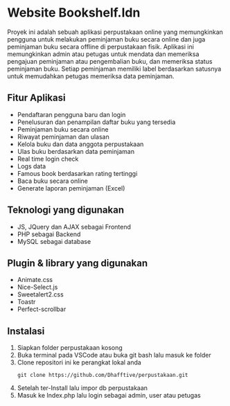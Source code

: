 # Website Bookshelf.Idn
Proyek ini adalah sebuah aplikasi perpustakaan online yang memungkinkan pengguna untuk melakukan peminjaman buku secara online dan juga peminjaman buku secara offline di perpustakaan fisik. Aplikasi ini memungkinkan admin atau petugas untuk mendata dan memeriksa pengajuan peminjaman atau pengembalian buku, dan memeriksa status peminjaman buku. Setiap peminjaman memiliki label berdasarkan satusnya untuk memudahkan petugas memeriksa data peminjaman.

## Fitur Aplikasi
- Pendaftaran pengguna baru dan login
- Penelusuran dan penampilan daftar buku yang tersedia
- Peminjaman buku secara online
- Riwayat peminjaman dan ulasan
- Kelola buku dan data anggota perpustakaan
- Ulas buku berdasarkan data peminjaman
- Real time login check
- Logs data
- Famous book berdasarkan rating tertinggi
- Baca buku secara online
- Generate laporan peminjaman (Excel)

## Teknologi yang digunakan
- JS, JQuery dan AJAX sebagai Frontend
- PHP sebagai Backend
- MySQL sebagai database

## Plugin & library yang digunakan
- Animate.css
- Nice-Select.js
- Sweetalert2.css
- Toastr
- Perfect-scrollbar

## Instalasi
1. Siapkan folder perpustakaan kosong
2. Buka terminal pada VSCode atau buka git bash lalu masuk ke folder
3. Clone repositori ini ke perangkat lokal anda
   ```
   git clone https://github.com/Dhafftive/perpustakaan.git
   ```
4. Setelah ter-Install lalu impor db perpustakaan
5. Masuk ke Index.php lalu login sebagai admin, user atau petugas
